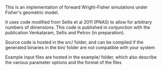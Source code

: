 This is an implementation of forward Wright-Fisher simulations under Fisher's geometric model.

It uses code modified from Sellis et al 2011 (PNAS) to allow for arbitrary numbers of dimensions. This code is published in conjunction with the publication Venkataram, Sellis and Petrov (in preparation).

Source code is hosted in the src/ folder, and can be compiled if the generated binaries in the bin/ folder are not compatible with your system

Example input files are hosted in the example/ folder, which also describe the various parameter options and the format of the files



